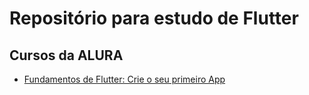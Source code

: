 # Repositório para estudo de Flutter

## Cursos da ALURA

- [Fundamentos de Flutter: Crie o seu primeiro App](https://cursos.alura.com.br/course/flutter-fundamentos)